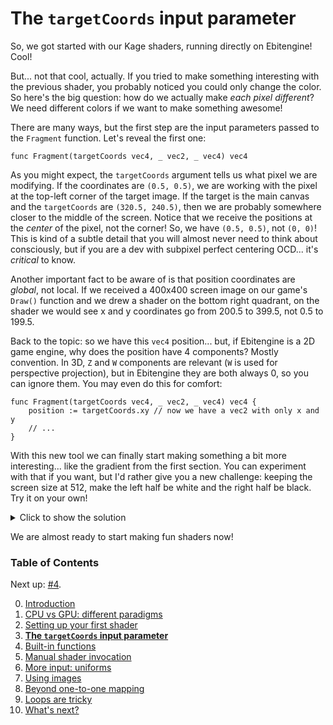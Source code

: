 # The `targetCoords` input parameter

So, we got started with our Kage shaders, running directly on Ebitengine! Cool!

But... not that cool, actually. If you tried to make something interesting with the previous shader, you probably noticed you could only change the color. So here's the big question: how do we actually make *each pixel different*? We need different colors if we want to make something awesome!

There are many ways, but the first step are the input parameters passed to the `Fragment` function. Let's reveal the first one:
```Golang
func Fragment(targetCoords vec4, _ vec2, _ vec4) vec4
```

As you might expect, the `targetCoords` argument tells us what pixel we are modifying. If the coordinates are `(0.5, 0.5)`, we are working with the pixel at the top-left corner of the target image. If the target is the main canvas and the `targetCoords` are `(320.5, 240.5)`, then we are probably somewhere closer to the middle of the screen. Notice that we receive the positions at the *center* of the pixel, not the corner! So, we have `(0.5, 0.5)`, not `(0, 0)`! This is kind of a subtle detail that you will almost never need to think about consciously, but if you are a dev with subpixel perfect centering OCD... it's *critical* to know.

Another important fact to be aware of is that position coordinates are *global*, not local. If we received a 400x400 screen image on our game's `Draw()` function and we drew a shader on the bottom right quadrant, on the shader we would see x and y coordinates go from 200.5 to 399.5, not 0.5 to 199.5.

Back to the topic: so we have this `vec4` position... but, if Ebitengine is a 2D game engine, why does the position have 4 components? Mostly convention. In 3D, `Z` and `W` components are relevant (`W` is used for perspective projection), but in Ebitengine they are both always 0, so you can ignore them. You may even do this for comfort:
```Golang
func Fragment(targetCoords vec4, _ vec2, _ vec4) vec4 {
	position := targetCoords.xy // now we have a vec2 with only x and y
	// ...
}
```

With this new tool we can finally start making something a bit more interesting... like the gradient from the first section. You can experiment with that if you want, but I'd rather give you a new challenge: keeping the screen size at 512, make the left half be white and the right half be black. Try it on your own!

<details>
<summary>Click to show the solution</summary>

```Golang
//kage:unit pixels
package main

func Fragment(targetCoords vec4, _ vec2, _ vec4) vec4 {
	if targetCoords.x < 256 {
		return vec4(1) // white
	} else {
		return vec4(vec3(0), 1) // black
		// ^ most people just return vec4(0, 0, 0, 1),
		//   but now you know this also works
	}
}
```
*(Full program available at [examples/intro/half-half](https://github.com/tinne26/kage-desk/blob/main/examples/intro/half-half))*
</details>

We are almost ready to start making fun shaders now!


### Table of Contents
Next up: [#4](https://github.com/tinne26/kage-desk/blob/main/docs/tutorials/intro/04_built_in_functions.md).

0. [Introduction](https://github.com/tinne26/kage-desk/blob/main/docs/tutorials/intro/00_introduction.md)
1. [CPU vs GPU: different paradigms](https://github.com/tinne26/kage-desk/blob/main/docs/tutorials/intro/01_cpu_vs_gpu.md)
2. [Setting up your first shader](https://github.com/tinne26/kage-desk/blob/main/docs/tutorials/intro/02_shader_setup.md)
3. [**The `targetCoords` input parameter**](https://github.com/tinne26/kage-desk/blob/main/docs/tutorials/intro/03_target_coordinates.md)
4. [Built-in functions](https://github.com/tinne26/kage-desk/blob/main/docs/tutorials/intro/04_built_in_functions.md)
5. [Manual shader invocation](https://github.com/tinne26/kage-desk/blob/main/docs/tutorials/intro/05_invoke_shader.md)
6. [More input: uniforms](https://github.com/tinne26/kage-desk/blob/main/docs/tutorials/intro/06_uniforms.md)
7. [Using images](https://github.com/tinne26/kage-desk/blob/main/docs/tutorials/intro/07_images.md)
8. [Beyond one-to-one mapping](https://github.com/tinne26/kage-desk/blob/main/docs/tutorials/intro/08_beyond.md)
9. [Loops are tricky](https://github.com/tinne26/kage-desk/blob/main/docs/tutorials/intro/09_loops.md)
10. [What's next?](https://github.com/tinne26/kage-desk/blob/main/docs/tutorials/intro/10_what_next.md)
